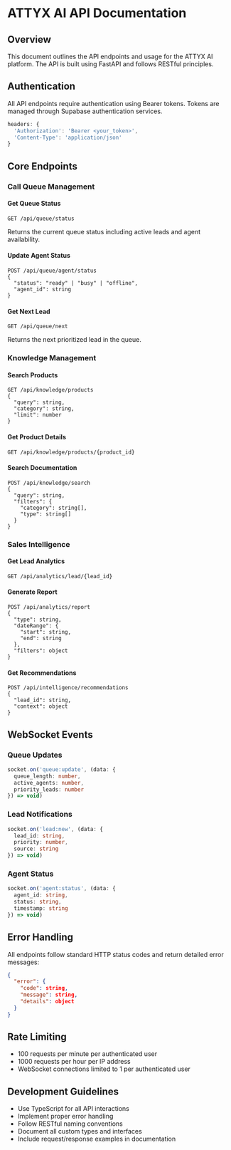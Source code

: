 # ATTYX AI API Documentation

## Overview
This document outlines the API endpoints and usage for the ATTYX AI platform. The API is built using FastAPI and follows RESTful principles.

## Authentication
All API endpoints require authentication using Bearer tokens. Tokens are managed through Supabase authentication services.

```typescript
headers: {
  'Authorization': 'Bearer <your_token>',
  'Content-Type': 'application/json'
}
```

## Core Endpoints

### Call Queue Management

#### Get Queue Status
```http
GET /api/queue/status
```
Returns the current queue status including active leads and agent availability.

#### Update Agent Status
```http
POST /api/queue/agent/status
{
  "status": "ready" | "busy" | "offline",
  "agent_id": string
}
```

#### Get Next Lead
```http
GET /api/queue/next
```
Returns the next prioritized lead in the queue.

### Knowledge Management

#### Search Products
```http
GET /api/knowledge/products
{
  "query": string,
  "category": string,
  "limit": number
}
```

#### Get Product Details
```http
GET /api/knowledge/products/{product_id}
```

#### Search Documentation
```http
POST /api/knowledge/search
{
  "query": string,
  "filters": {
    "category": string[],
    "type": string[]
  }
}
```

### Sales Intelligence

#### Get Lead Analytics
```http
GET /api/analytics/lead/{lead_id}
```

#### Generate Report
```http
POST /api/analytics/report
{
  "type": string,
  "dateRange": {
    "start": string,
    "end": string
  },
  "filters": object
}
```

#### Get Recommendations
```http
POST /api/intelligence/recommendations
{
  "lead_id": string,
  "context": object
}
```

## WebSocket Events

### Queue Updates
```typescript
socket.on('queue:update', (data: {
  queue_length: number,
  active_agents: number,
  priority_leads: number
}) => void)
```

### Lead Notifications
```typescript
socket.on('lead:new', (data: {
  lead_id: string,
  priority: number,
  source: string
}) => void)
```

### Agent Status
```typescript
socket.on('agent:status', (data: {
  agent_id: string,
  status: string,
  timestamp: string
}) => void)
```

## Error Handling
All endpoints follow standard HTTP status codes and return detailed error messages:

```json
{
  "error": {
    "code": string,
    "message": string,
    "details": object
  }
}
```

## Rate Limiting
- 100 requests per minute per authenticated user
- 1000 requests per hour per IP address
- WebSocket connections limited to 1 per authenticated user

## Development Guidelines
- Use TypeScript for all API interactions
- Implement proper error handling
- Follow RESTful naming conventions
- Document all custom types and interfaces
- Include request/response examples in documentation